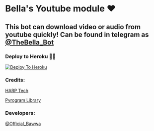 #  Bella's Youtube module ❤

## This bot can download video or audio from youtube quickly! Can be found in telegram as [@TheBella_Bot](https://t.me/TheBella_Bot)

### Deploy to Heroku 🏃‍♂

[![Deploy To Heroku](https://www.herokucdn.com/deploy/button.svg)](https://heroku.com/deploy?template=https://github.com/OfficialBawwa/Bellayt2Music)

### Credits:

[HARP Tech](https://t.me/HARP_Tech)

[Pyrogram Library](https://github.com/pyrogram/pyrogram)

### Developers:

[@Official_Bawwa](https://t.me/Official_Bawwa)
